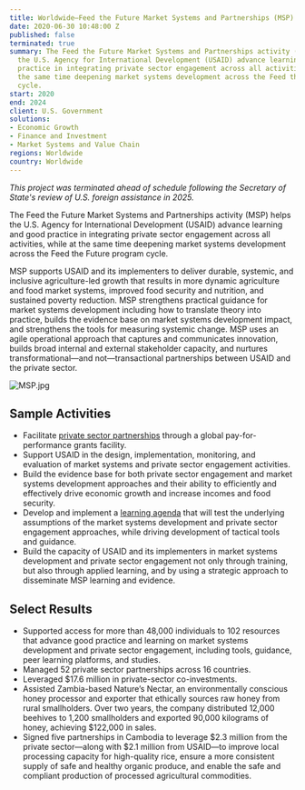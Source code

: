 ```yaml
---
title: Worldwide—Feed the Future Market Systems and Partnerships (MSP)
date: 2020-06-30 10:48:00 Z
published: false
terminated: true
summary: The Feed the Future Market Systems and Partnerships activity (MSP) helps
  the U.S. Agency for International Development (USAID) advance learning and good
  practice in integrating private sector engagement across all activities, while at
  the same time deepening market systems development across the Feed the Future program
  cycle.
start: 2020
end: 2024
client: U.S. Government
solutions:
- Economic Growth
- Finance and Investment
- Market Systems and Value Chain
regions: Worldwide
country: Worldwide
---
```


<aside><em>This project was terminated ahead of schedule following the Secretary of State's review of U.S. foreign assistance in 2025.</em></aside>

The Feed the Future Market Systems and Partnerships activity (MSP) helps the U.S. Agency for International Development (USAID) advance learning and good practice in integrating private sector engagement across all activities, while at the same time deepening market systems development across the Feed the Future program cycle.

MSP supports USAID and its implementers to deliver durable, systemic, and inclusive agriculture-led growth that results in more dynamic agriculture and food market systems, improved food security and nutrition, and sustained poverty reduction. MSP strengthens practical guidance for market systems development including how to translate theory into practice, builds the evidence base on market systems development impact, and strengthens the tools for measuring systemic change. MSP uses an agile operational approach that captures and communicates innovation, builds broad internal and external stakeholder capacity, and nurtures transformational—and not—transactional partnerships between USAID and the private sector.

![MSP.jpg](/uploads/MSP.jpg)

## Sample Activities

* Facilitate [private sector partnerships](https://agrilinks.org/post/partnership-lookbook-market-systems-and-partnerships-activity-msp) through a global pay-for-performance grants facility.
* Support USAID in the design, implementation, monitoring, and evaluation of market systems and private sector engagement activities.
* Build the evidence base for both private sector engagement and market systems development approaches and their ability to efficiently and effectively drive economic growth and increase incomes and food security.
* Develop and implement a [learning agenda](https://agrilinks.org/sites/default/files/media/file/MSP%20Learning%20Agenda_July%202021.pdf) that will test the underlying assumptions of the market systems development and private sector engagement approaches, while driving development of tactical tools and guidance.
* Build the capacity of USAID and its implementers in market systems development and private sector engagement not only through training, but also through applied learning, and by using a strategic approach to disseminate MSP learning and evidence.

## Select Results

* Supported access for more than 48,000 individuals to 102 resources that advance good practice and learning on market systems development and private sector engagement, including tools, guidance, peer learning platforms, and studies.
* Managed 52 private sector partnerships across 16 countries.
* Leveraged $17.6 million in private-sector co-investments.
* Assisted Zambia-based Nature’s Nectar, an environmentally conscious honey processor and exporter that ethically sources raw honey from rural smallholders. Over two years, the company distributed 12,000 beehives to 1,200 smallholders and exported 90,000 kilograms of honey, achieving $122,000 in sales.
* Signed five partnerships in Cambodia to leverage $2.3 million from the private sector—along with $2.1 million from USAID—to improve local processing capacity for high-quality rice, ensure a more consistent supply of safe and healthy organic produce, and enable the safe and compliant production of processed agricultural commodities.
